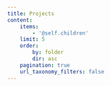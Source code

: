 ```yaml
---
title: Projects
content:
    items:
        - '@self.children'
    limit: 5
    order:
        by: folder
        dir: asc
    pagination: true
    url_taxonomy_filters: false
---
```


